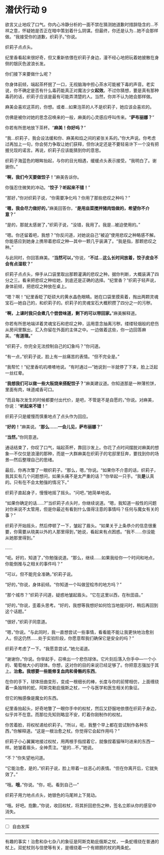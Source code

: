 # 潜伏行动 9

欲言又止地叹了口气。你内心冷静分析的一面不禁在猜测她道歉时措辞隐含的...不祥之意，怀疑她是否正在暗中策划着什么阴谋。但最终，你还是认为...她不会那样做。“我接受你的道歉，织莉子。”你说。

织莉子点点头。

纪里香看起来很好奇，但又重新依偎在织莉子身边，漫不经心地把玩着她披散在身侧的银灰色波浪长发。

你们接下来要做什么呢？

你身体前倾，端起茶杯抿了一口，无视脑海中担心茶水可能被下毒的声音。老实说，你不确定是否有什么毒药能真正对魔法少女**起效**。不过你猜想，要是真有那种毒药的话，织莉子应该是最有可能弄清楚的人。当然，你并不认为她会那样做。

麻美会喜欢这茶的，你想。或者...如果泡茶的人不是织莉子，她应该会喜欢的。

仿佛是被你对她的思念召唤来的一般，麻美的心灵感应呼叫传来。“**萨布丽娜？**”

你若有所思地放下茶杯。“**麻美！你好吗？**”

“我...织莉子，我会设法缓和你、麻美和焰之间的紧张关系的。”你大声说。你考虑过再加上一句，你会努力争取让她们获释，但你决定还是不要轻易许下一个没有把握兑现的诺言。再说，织莉子应该能猜到你的意思。

织莉子海蓝色的眼眸抬起，与你的目光相遇，缓缓点头表示接受。“我明白了。谢谢你。”  

“**啊，我们今天要做饺子！**”麻美告诉你。

你强忍住微笑的冲动。“**饺子？听起来不错！**”

“那好，”你对织莉子说，“你需要净化吗？你用了那些悲叹之种吗？”

“**嗯，我会尽力做好的，**”麻美回答你，“**是用韭菜搅拌猪肉馅做的，希望你不介意？**”

“是的，那就太感谢了，”织莉子说，“没错，我用了。我是...被迫使用的。”  

“嗯。你还留着吧，我想？”你反问道，对她说自己“被迫”使用悲叹之种略感不解。你能感应到她身上携带着悲叹之种—其中一颗几乎装满了。“我是指，那颗悲叹之种。”

与此同时，你回答麻美。“**当然可以，**”你说，“**不过...这么长时间放着，饺子皮会不会有点湿软？**”

织莉子点点头，伸手从口袋里取出那颗灌满的悲叹之种。据你判断，大概装满了四分之三。看来把悲叹之种给她，到底还是正确的选择。“纪里香？”织莉子轻声说，身体前倾，把悲叹之种放在桌上。

“嗯？啊！”纪里香眨了眨硕大的黄水晶色眼睛。她在口袋里摸索着，掏出两颗灵魂宝石—她自己的，和织莉子的。织莉子的灵魂宝石大概积攒了四分之一的污秽。

“**啊，上课时我只会煮几个尝尝味道，剩下的可以带回家。**”麻美解释道。

你若有所思地端详着灵魂宝石和悲叹之种，运用意念抽离污秽。缕缕轻烟般的悲伤从房间里飘出，汇入你留在外面的主体之中。一边做着这些，你一边回答麻美。“**有道理。**”

“织莉子，你完全无法控制自己的幻象吗？”你问道。

“有一点，”织莉子说，脸上有一丝痛苦的表情。“但不完全是。”

“我帮忙！”纪里香叽叽喳喳地说。“有时通过—”她说到一半就停了下来，脸上泛起一丝红晕。

“**我想我们可以做一些大阪烧来搭配饺子？**”麻美建议道。你知道那是一种薄煎饼，里面有肉，味道咸香可口。

“而且每次发生的时候都要付出代价，是吧，不管是不是自愿的，”你说。对麻美，你说：“**听起来不错！**”

织莉子只是缓慢而慎重地点了点头作为回应。

“**好的！**”麻美说。“**那么……一会儿见，萨布丽娜？**”

“**当然，**”你同意道。

通话结束了，你叹了口气，端起茶杯，靠回沙发上。你花了点时间摆脱对麻美的想象—不仅仅是浪漫的那种，而是一大群麻美在织莉子的宅邸里狂奔，要找到你的场景—然后整理自己的思绪。

最后，你再次瞥了一眼织莉子。“那么，嗯，”你说。“如果你不介意的话，织莉子，我其实有几个问题想问，如果头痛不是太严重的话？”你举起一只手。“我**是**认真的。只有在不会太勉强的情况下。”

织莉子直起身子，慢慢地摇了摇头。“问吧，”她简单地说。

“如果你确定的话……?”当织莉子点头时，你继续说道。“嗯，我知道一般性的问题对你来说不太管用，但是你最近有看到什么值得注意的事情吗？任何与魔女有关的事？”

织莉子开始摇头，然后停顿了一下，皱起了眉头。“如果关于上条恭介的信息很重要，你需要从晓美以外的人那里得到，”她说，看起来有点困惑。“我不……你没能从她那里得到。”

……

“呃。好的，知道了，”你勉强说道。“那么，继续……如果我给你一个时间和地点，你能倒推与之相关的事件吗？”

“可以，但不能完全准确，”织莉子说。

“好的，”你说，身体前倾。“你知道一个叫做翌桧市的地方吗？”

“那个城市？”织莉子问道，疑惑地皱起眉头。“它在这里以西，在秋田县。”

“好的，”你说，歪着头思考。“好的，我想等我想好如何恰当地提问时，稍后再回到这个话题。”

“很好，”织莉子同意道。

“嗯，”你说。“与此同时，我一直想尝试一些事情，看看能不能让我更快地治愈别人。但这仍然……处于实验阶段，你愿意帮我们确保它是安全的吗？”

织莉子考虑了一下。“我愿意尝试，”她允诺道。

“谢谢你，”你说。你举起手，召唤出一个悲伤球体。它片刻后落入你手中—一个小的、葡萄柚大小的球体。你想，这对你的目的来说已经足够了。你把意志强加于其上。**治愈。我想要一些能修复血肉和骨骼的东西**。

在你的手下，球体扭曲变形，变成一根细长的棒，长度与你的前臂相仿，上面缠绕着一条独特的蛇。阿斯克勒庇俄斯之杖，一个与医学和医生相关的象征。

但它的触感像是魔女的东西。

纪里香抬起头，好奇地瞥了一眼你手中的权杖，然后又舒服地依偎在织莉子身边，似乎并不在意。而那位先知则略显不安，盯着你刚制作的权杖。

你苦着脸，将权杖递给织莉子。“所以，呃，我整个早上都在尝试制作各种东西，”你解释道。“这是一根治愈之杖。你觉得它会起作用吗？”

织莉子小心翼翼地接过权杖，用两根手指捏着它，就像捏着猫咪叼进来的东西一样。她皱着眉头，全神贯注。“是的...不，”她说。

“不？”你失望地问道。

“它能治愈，是的，”织莉子说，脸上带着一丝恶心的表情。“但在你离开后，它就失效了。”

“哦。**哦**，”你说。“你，呃。看到自己—”

织莉子用力地点点头，她银色的马尾辫上下晃动。

“哦。好吧。抱歉，”你说，收回权杖，将其折回悲伤之种，签名立即从你的感官中消失。

---

- [ ] 自由发挥

---

有趣的事实！治愈和杂七杂八的象征是阿斯克勒庇俄斯之杖，一条蛇缠绕在普通的杖上。双蛇杖则与信使等有关，是缠绕着一个有翅膀的杖的两条蛇。

